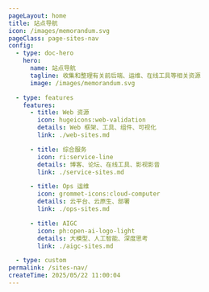 ```yaml
---
pageLayout: home
title: 站点导航
icon: /images/memorandum.svg
pageClass: page-sites-nav
config:
  - type: doc-hero
    hero:
      name: 站点导航
      tagline: 收集和整理有关前后端、运维、在线工具等相关资源
      image: /images/memorandum.svg

  - type: features
    features:
      - title: Web 资源
        icon: hugeicons:web-validation
        details: Web 框架、工具、组件、可视化
        link: ./web-sites.md

      - title: 综合服务
        icon: ri:service-line
        details: 博客、论坛、在线工具、影视影音
        link: ./service-sites.md

      - title: Ops 运维
        icon: grommet-icons:cloud-computer
        details: 云平台、云原生、部署
        link: ./ops-sites.md

      - title: AIGC
        icon: ph:open-ai-logo-light
        details: 大模型、人工智能、深度思考
        link: ./aigc-sites.md

  - type: custom
permalink: /sites-nav/
createTime: 2025/05/22 11:00:04
---
```


<style>
.page-sites-nav {
  --vp-home-hero-name-color: transparent;
  --vp-home-hero-name-background: linear-gradient(120deg, #ff8736 30%, #ffdf85);
  --vp-home-hero-image-background-image: linear-gradient(
    45deg,
    rgb(255, 246, 215) 50%,
    rgb(239, 216, 177) 50%
  );
  --vp-home-hero-image-filter: blur(44px);
}

[data-theme="dark"] .page-sites-nav {
  --vp-home-hero-image-background-image: linear-gradient(
    45deg,
    rgba(255, 246, 215, 0.07) 50%,
    rgba(239, 216, 177, 0.15) 50%
  );
}
</style>
